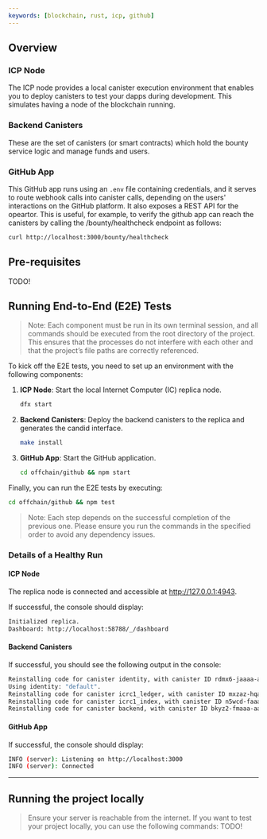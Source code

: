 ```yaml
---
keywords: [blockchain, rust, icp, github]
---
```

## Overview

### ICP Node
The ICP node provides a local canister execution environment that enables you to deploy canisters to test your dapps during development. This simulates having a node of the blockchain running.

### Backend Canisters
These are the set of canisters (or smart contracts) which hold the bounty service logic and manage funds and users.

### GitHub App
This GitHub app runs using an `.env` file containing credentials, and it serves to route webhook calls into canister calls, depending on the users' interactions on the GitHub platform.
It also exposes a REST API for the opeartor.
This is useful, for example, to verify the github app can reach the canisters by calling the /bounty/healthcheck endpoint as follows:
```sh
curl http://localhost:3000/bounty/healthcheck
```

## Pre-requisites
TODO!

## Running End-to-End (E2E) Tests
> Note: Each component must be run in its own terminal session, and all commands should be executed from the root directory of the project. This ensures that the processes do not interfere with each other and that the project’s file paths are correctly referenced.

To kick off the E2E tests, you need to set up an environment with the following components:

1. **ICP Node**: Start the local Internet Computer (IC) replica node.
    ```sh
    dfx start
    ```

2. **Backend Canisters**: Deploy the backend canisters to the replica and generates the candid interface.
    ```sh
    make install
    ```

3. **GitHub App**: Start the GitHub application.
    ```sh
    cd offchain/github && npm start
    ```

Finally, you can run the E2E tests by executing:
```sh
cd offchain/github && npm test
```

> Note: Each step depends on the successful completion of the previous one. Please ensure you run the commands in the specified order to avoid any dependency issues.

### Details of a Healthy Run

#### ICP Node
The replica node is connected and accessible at http://127.0.0.1:4943.

If successful, the console should display:
```sh
Initialized replica.
Dashboard: http://localhost:58788/_/dashboard
```

#### Backend Canisters
If successful, you should see the following output in the console:
```sh
Reinstalling code for canister identity, with canister ID rdmx6-jaaaa-aaaaa-aaadq-cai
Using identity: "default".
Reinstalling code for canister icrc1_ledger, with canister ID mxzaz-hqaaa-aaaar-qaada-cai
Reinstalling code for canister icrc1_index, with canister ID n5wcd-faaaa-aaaar-qaaea-cai
Reinstalling code for canister backend, with canister ID bkyz2-fmaaa-aaaaa-qaaaq-cai
```

#### GitHub App
If successful, the console should display:
```sh
INFO (server): Listening on http://localhost:3000
INFO (server): Connected
```

---

## Running the project locally
> Ensure your server is reachable from the internet.
If you want to test your project locally, you can use the following commands:
TODO!

